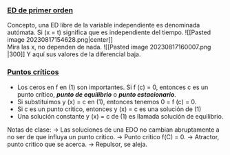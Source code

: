 ### <u>ED de primer orden</u>
Concepto, una ED libre de la variable independiente es denominada autómata. Si (x = t) significa que es independiente del tiempo.
![[Pasted image 20230817154628.png|center]]                                                           
Mira las x, no dependen de nada.
![[Pasted image 20230817160007.png |300]]
Y aquí sus valores de la diferencial baja.
### <u>Puntos críticos</u> 
- Los ceros en f en (1) son importantes. Si f (c) = 0, entonces c es un punto crítico, **_punto de equilibrio_** o **_punto estacionario_**.  
- Si substituimos y (x) = c en (1), entonces tenemos 0 = f (c) = 0.  
- Si c es un punto crítico, entonces y (x) = c es una solución de (1)  
- Una solución constante y (x) = c de (1) es llamada solución de equilibrio.  


Notas de clase: 
→ Las soluciones de una EDO no cambian abruptamente a no ser de que influya un punto crítico. 
→ Punto critico f(C) = 0.
→ Atractor, punto critico que se acerca.
→ Repulsor, se aleja.